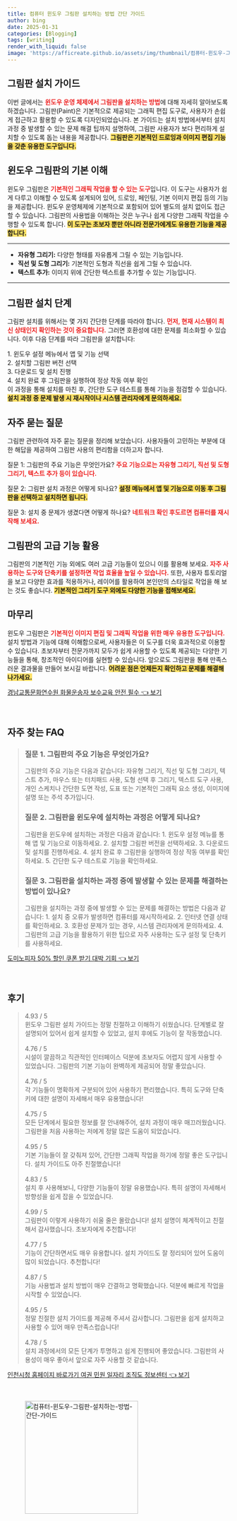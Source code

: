 ```yaml
---
title: 컴퓨터 윈도우 그림판 설치하는 방법 간단 가이드
author: bing
date: 2025-01-31
categories: [Blogging]
tags: [writing]
render_with_liquid: false
image: 'https://afficreate.github.io/assets/img/thumbnail/컴퓨터-윈도우-그림판-설치하는-방법-간단-가이드.webp'
---
```



<h2 id='그림판 설치 가이드'>그림판 설치 가이드</h2>

<p>이번 글에서는 <b><span style="color: #ee2323;">윈도우 운영 체제에서 그림판을 설치하는 방법</span></b>에 대해 자세히 알아보도록 하겠습니다. 그림판(Paint)은 기본적으로 제공되는 그래픽 편집 도구로, 사용자가 손쉽게 접근하고 활용할 수 있도록 디자인되었습니다. 본 가이드는 설치 방법에서부터 설치 과정 중 발생할 수 있는 문제 해결 팁까지 설명하여, 그림판 사용자가 보다 편리하게 설치할 수 있도록 돕는 내용을 제공합니다. <b><span style="background-color: #ffe066;">그림판은 기본적인 드로잉과 이미지 편집 기능을 갖춘 유용한 도구입니다.</span></b></p>

<h2 id='윈도우 그림판의 기본 이해'>윈도우 그림판의 기본 이해</h2>

<p>윈도우 그림판은 <b><span style="color: #ee2323;">기본적인 그래픽 작업을 할 수 있는 도구</span></b>입니다. 이 도구는 사용자가 쉽게 다루고 이해할 수 있도록 설계되어 있어, 드로잉, 페인팅, 기본 이미지 편집 등의 기능을 제공합니다. 윈도우 운영체제에 기본적으로 포함되어 있어 별도의 설치 없이도 접근할 수 있습니다. 그림판의 사용법을 이해하는 것은 누구나 쉽게 다양한 그래픽 작업을 수행할 수 있도록 합니다. <b><span style="background-color: #ffe066;">이 도구는 초보자 뿐만 아니라 전문가에게도 유용한 기능을 제공합니다.</span></b></p>

<hr />

<ul>
    <li><b>자유형 그리기:</b> 다양한 형태를 자유롭게 그릴 수 있는 기능입니다.</li>
    <li><b>직선 및 도형 그리기:</b> 기본적인 도형과 직선을 쉽게 그릴 수 있습니다.</li>
    <li><b>텍스트 추가:</b> 이미지 위에 간단한 텍스트를 추가할 수 있는 기능입니다.</li>
</ul>

<hr />

<h2 id='그림판 설치 단계'>그림판 설치 단계</h2>

<p>그림판 설치를 위해서는 몇 가지 간단한 단계를 따라야 합니다. <b><span style="color: #ee2323;">먼저, 현재 시스템이 최신 상태인지 확인하는 것이 중요합니다.</span></b> 그러면 호환성에 대한 문제를 최소화할 수 있습니다. 이후 다음 단계를 따라 그림판을 설치합니다:</p>

<p>1. 윈도우 설정 메뉴에서 앱 및 기능 선택<br>
2. 설치할 그림판 버전 선택<br>
3. 다운로드 및 설치 진행<br>
4. 설치 완료 후 그림판을 실행하여 정상 작동 여부 확인<br>
이 과정을 통해 설치를 마친 후, 간단한 도구 테스트를 통해 기능을 점검할 수 있습니다. <b><span style="background-color: #ffe066;">설치 과정 중 문제 발생 시 재시작이나 시스템 관리자에게 문의하세요.</span></b></p>

<h2 id='자주 묻는 질문'>자주 묻는 질문</h2>

<p>그림판 관련하여 자주 묻는 질문을 정리해 보았습니다. 사용자들이 고민하는 부분에 대한 해답을 제공하여 그림판 사용의 편리함을 더하고자 합니다.</p>

<p>질문 1: 그림판의 주요 기능은 무엇인가요? <b><span style="color: #ee2323;">주요 기능으로는 자유형 그리기, 직선 및 도형 그리기, 텍스트 추가 등이 있습니다.</span></b></p>

<p>질문 2: 그림판 설치 과정은 어떻게 되나요? <b><span style="background-color: #ffe066;">설정 메뉴에서 앱 및 기능으로 이동 후 그림판을 선택하고 설치하면 됩니다.</span></b></p>

<p>질문 3: 설치 중 문제가 생겼다면 어떻게 하나요? <b><span style="color: #ee2323;">네트워크 확인 후도르면 컴퓨터를 재시작해 보세요.</span></b></p>

<h2 id='그림판의 고급 기능 활용'>그림판의 고급 기능 활용</h2>

<p>그림판의 기본적인 기능 외에도 여러 고급 기능들이 있으니 이를 활용해 보세요. <b><span style="color: #ee2323;">자주 사용하는 도구와 단축키를 설정하면 작업 효율을 높일 수 있습니다.</span></b> 또한, 사용자 튜토리얼을 보고 다양한 효과를 적용하거나, 레이어를 활용하여 본인만의 스타일로 작업을 해 보는 것도 좋습니다. <b><span style="background-color: #ffe066;">기본적인 그리기 도구 외에도 다양한 기능을 접해보세요.</span></b></p>

<h2 id='마무리'>마무리</h2>

<p>윈도우 그림판은 <b><span style="color: #ee2323;">기본적인 이미지 편집 및 그래픽 작업을 위한 매우 유용한 도구입니다.</span></b> 설치 방법과 기능에 대해 이해함으로써, 사용자들은 이 도구를 더욱 효과적으로 이용할 수 있습니다. 초보자부터 전문가까지 모두가 쉽게 사용할 수 있도록 제공되는 다양한 기능들을 통해, 창조적인 아이디어를 실현할 수 있습니다. 앞으로도 그림판을 통해 만족스러운 결과물을 만들어 보시길 바랍니다. <b><span style="background-color: #ffe066;">어려운 점은 언제든지 확인하고 문제를 해결해 나가세요.</span></b></p>


<p><a class="click-button" title="경남교통문화연수원 화물운송자 보수교육 안전 필수" href="https://afficreate.github.io/posts/%EA%B2%BD%EB%82%A8%EA%B5%90%ED%86%B5%EB%AC%B8%ED%99%94%EC%97%B0%EC%88%98%EC%9B%90-%ED%99%94%EB%AC%BC%EC%9A%B4%EC%86%A1%EC%9E%90-%EB%B3%B4%EC%88%98%EA%B5%90%EC%9C%A1-%EC%95%88%EC%A0%84-%ED%95%84%EC%88%98/" rel="dofollow">경남교통문화연수원 화물운송자 보수교육 안전 필수 👈 보기</a></p><br>
<h2 id='자주_찾는_FAQ'>자주 찾는 FAQ</h2>
<div itemscope="" itemtype="https://schema.org/FAQPage"> 
<blockquote> 
<div itemscope="" itemprop="mainEntity" itemtype="https://schema.org/Question"> 
<h3 itemprop="name">질문 1. 그림판의 주요 기능은 무엇인가요?</h3> 
<div itemscope="" itemprop="acceptedAnswer" itemtype="https://schema.org/Answer"> 
<span itemprop="text"> 
<p>그림판의 주요 기능은 다음과 같습니다: 자유형 그리기, 직선 및 도형 그리기, 텍스트 추가, 마우스 또는 터치패드 사용, 도형 선택 후 그리기, 텍스트 도구 사용, 개인 스케치나 간단한 도면 작성, 도표 또는 기본적인 그래픽 요소 생성, 이미지에 설명 또는 주석 추가입니다.</p> 
</span> 
</div> 
</div> 

<div itemscope="" itemprop="mainEntity" itemtype="https://schema.org/Question"> 
<h3 itemprop="name">질문 2. 그림판을 윈도우에 설치하는 과정은 어떻게 되나요?</h3> 
<div itemscope="" itemprop="acceptedAnswer" itemtype="https://schema.org/Answer"> 
<span itemprop="text"> 
<p>그림판을 윈도우에 설치하는 과정은 다음과 같습니다: 1. 윈도우 설정 메뉴를 통해 앱 및 기능으로 이동하세요. 2. 설치할 그림판 버전을 선택하세요. 3. 다운로드 및 설치를 진행하세요. 4. 설치 완료 후 그림판을 실행하여 정상 작동 여부를 확인하세요. 5. 간단한 도구 테스트로 기능을 확인하세요.</p> 
</span> 
</div> 
</div> 

<div itemscope="" itemprop="mainEntity" itemtype="https://schema.org/Question"> 
<h3 itemprop="name">질문 3. 그림판을 설치하는 과정 중에 발생할 수 있는 문제를 해결하는 방법이 있나요?</h3> 
<div itemscope="" itemprop="acceptedAnswer" itemtype="https://schema.org/Answer"> 
<span itemprop="text"> 
<p>그림판을 설치하는 과정 중에 발생할 수 있는 문제를 해결하는 방법은 다음과 같습니다: 1. 설치 중 오류가 발생하면 컴퓨터를 재시작하세요. 2. 인터넷 연결 상태를 확인하세요. 3. 호환성 문제가 있는 경우, 시스템 관리자에게 문의하세요. 4. 그림판의 고급 기능을 활용하기 위한 팁으로 자주 사용하는 도구 설정 및 단축키를 사용하세요.</p> 
</span> 
</div> 
</div> 
</blockquote> 
</div>
<p><a class="click-button" title="도미노피자 50% 할인 쿠폰 받기 대박 기회" href="https://afficreate.github.io/posts/%EB%8F%84%EB%AF%B8%EB%85%B8%ED%94%BC%EC%9E%90-50-%ED%95%A0%EC%9D%B8-%EC%BF%A0%ED%8F%B0-%EB%B0%9B%EA%B8%B0-%EB%8C%80%EB%B0%95-%EA%B8%B0%ED%9A%8C/" rel="dofollow">도미노피자 50% 할인 쿠폰 받기 대박 기회 👈 보기</a></p><br>
<h2 id='후기'>후기</h2>
<div itemscope itemtype="https://schema.org/Product">
  <blockquote>
  <div itemprop="review" itemscope itemtype="https://schema.org/Review">
      <div itemprop="reviewRating" itemscope itemtype="https://schema.org/Rating"> <span itemprop="ratingValue">4.93</span> / <span itemprop="bestRating">5</span> </div>
      <span itemprop="reviewBody">윈도우 그림판 설치 가이드는 정말 친절하고 이해하기 쉬웠습니다. 단계별로 잘 설명되어 있어서 쉽게 설치할 수 있었고, 설치 후에도 기능이 잘 작동했습니다.</span>
  </div>
  <br>
  <div itemprop="review" itemscope itemtype="https://schema.org/Review">
      <div itemprop="reviewRating" itemscope itemtype="https://schema.org/Rating"> <span itemprop="ratingValue">4.76</span> / <span itemprop="bestRating">5</span> </div>
      <span itemprop="reviewBody">시설이 깔끔하고 직관적인 인터페이스 덕분에 초보자도 어렵지 않게 사용할 수 있었습니다. 그림판의 기본 기능이 완벽하게 제공되어 정말 좋았습니다.</span>
  </div>
  <br>
  <div itemprop="review" itemscope itemtype="https://schema.org/Review">
      <div itemprop="reviewRating" itemscope itemtype="https://schema.org/Rating"> <span itemprop="ratingValue">4.76</span> / <span itemprop="bestRating">5</span> </div>
      <span itemprop="reviewBody">각 기능들이 명확하게 구분되어 있어 사용하기 편리했습니다. 특히 도구와 단축키에 대한 설명이 자세해서 매우 유용했습니다!</span>
  </div>
  <br>
  <div itemprop="review" itemscope itemtype="https://schema.org/Review">
      <div itemprop="reviewRating" itemscope itemtype="https://schema.org/Rating"> <span itemprop="ratingValue">4.75</span> / <span itemprop="bestRating">5</span> </div>
      <span itemprop="reviewBody">모든 단계에서 필요한 정보를 잘 안내해주어, 설치 과정이 매우 매끄러웠습니다. 그림판을 처음 사용하는 저에게 정말 많은 도움이 되었습니다.</span>
  </div>
  <br>
  <div itemprop="review" itemscope itemtype="https://schema.org/Review">
      <div itemprop="reviewRating" itemscope itemtype="https://schema.org/Rating"> <span itemprop="ratingValue">4.95</span> / <span itemprop="bestRating">5</span> </div>
      <span itemprop="reviewBody">기본 기능들이 잘 갖춰져 있어, 간단한 그래픽 작업을 하기에 정말 좋은 도구입니다. 설치 가이드도 아주 친절했습니다!</span>
  </div>
  <br>
  <div itemprop="review" itemscope itemtype="https://schema.org/Review">
      <div itemprop="reviewRating" itemscope itemtype="https://schema.org/Rating"> <span itemprop="ratingValue">4.83</span> / <span itemprop="bestRating">5</span> </div>
      <span itemprop="reviewBody">설치 후 사용해보니, 다양한 기능들이 정말 유용했습니다. 특히 설명이 자세해서 방향성을 쉽게 잡을 수 있었습니다.</span>
  </div>
  <br>
  <div itemprop="review" itemscope itemtype="https://schema.org/Review">
      <div itemprop="reviewRating" itemscope itemtype="https://schema.org/Rating"> <span itemprop="ratingValue">4.99</span> / <span itemprop="bestRating">5</span> </div>
      <span itemprop="reviewBody">그림판이 이렇게 사용하기 쉬울 줄은 몰랐습니다! 설치 설명이 체계적이고 친절해서 감사했습니다. 초보자에게 추천합니다!</span>
  </div>
  <br>
  <div itemprop="review" itemscope itemtype="https://schema.org/Review">
      <div itemprop="reviewRating" itemscope itemtype="https://schema.org/Rating"> <span itemprop="ratingValue">4.77</span> / <span itemprop="bestRating">5</span> </div>
      <span itemprop="reviewBody">기능이 간단하면서도 매우 유용합니다. 설치 가이드도 잘 정리되어 있어 도움이 많이 되었습니다. 추천합니다!</span>
  </div>
  <br>
  <div itemprop="review" itemscope itemtype="https://schema.org/Review">
      <div itemprop="reviewRating" itemscope itemtype="https://schema.org/Rating"> <span itemprop="ratingValue">4.87</span> / <span itemprop="bestRating">5</span> </div>
      <span itemprop="reviewBody">기능 사용법과 설치 방법이 매우 간결하고 명확했습니다. 덕분에 빠르게 작업을 시작할 수 있었습니다.</span>
  </div>
  <br>
  <div itemprop="review" itemscope itemtype="https://schema.org/Review">
      <div itemprop="reviewRating" itemscope itemtype="https://schema.org/Rating"> <span itemprop="ratingValue">4.95</span> / <span itemprop="bestRating">5</span> </div>
      <span itemprop="reviewBody">정말 친절한 설치 가이드를 제공해 주셔서 감사합니다. 그림판을 쉽게 설치하고 사용할 수 있어 매우 만족스럽습니다!</span>
  </div>
  <br>
  <div itemprop="review" itemscope itemtype="https://schema.org/Review">
      <div itemprop="reviewRating" itemscope itemtype="https://schema.org/Rating"> <span itemprop="ratingValue">4.78</span> / <span itemprop="bestRating">5</span> </div>
      <span itemprop="reviewBody">설치 과정에서의 모든 단계가 투명하고 쉽게 진행되어 좋았습니다. 그림판의 사용성이 매우 좋아서 앞으로 자주 사용할 것 같습니다.</span>
  </div>
  </blockquote>
</div>
<p><a class="click-button" title="인천시청 홈페이지 바로가기 여권 민원 일자리 조직도 정보센터" href="https://afficreate.github.io/posts/%EC%9D%B8%EC%B2%9C%EC%8B%9C%EC%B2%AD-%ED%99%88%ED%8E%98%EC%9D%B4%EC%A7%80-%EB%B0%94%EB%A1%9C%EA%B0%80%EA%B8%B0-%EC%97%AC%EA%B6%8C-%EB%AF%BC%EC%9B%90-%EC%9D%BC%EC%9E%90%EB%A6%AC-%EC%A1%B0%EC%A7%81%EB%8F%84-%EC%A0%95%EB%B3%B4%EC%84%BC%ED%84%B0/" rel="dofollow">인천시청 홈페이지 바로가기 여권 민원 일자리 조직도 정보센터 👈 보기</a></p><br>
<figure class="image"><img src="https://afficreate.github.io/assets/img/thumbnail/컴퓨터-윈도우-그림판-설치하는-방법-간단-가이드.webp" alt="컴퓨터-윈도우-그림판-설치하는-방법-간단-가이드" width="256" height="256"></figure>